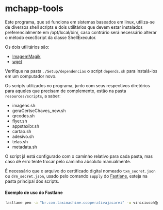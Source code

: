 # mchapp-tools

Este programa, que só funciona em sistemas baseados em linux, utiliza-se de diversos shell scripts e dois utilitários que devem estar instalados preferencialmente em /opt/local/bin/, caso contrário será necessário alterar o método execScript da classe ShellExecutor.

Os dois utilitários são:
- [ImagemMagik](https://www.imagemagick.org/script/index.php)
- [wget](https://www.gnu.org/software/wget/)

Verifique na pasta `./Setup/dependencias` o script `depends.sh` para instalá-los em um computador novo.

Os scripts utilizados no programa, junto com seus respectivos diretórios para aqueles que precisam de complemento, estão na pasta `resources/scripts`, a saber:

- imagens.sh
- geraCertseChaves_new.sh
- qrcodes.sh
- flyer.sh
- appstaxibr.sh
- cartao.sh
- adesivo.sh 
- telas.sh 
- metadata.sh

O script já está configurado com o caminho relativo para cada pasta, mas caso dê erro tente trocar pelo caminho absoluto manualmente.

É necessário que o arquivo do certificado digital nomeado `txm_secret.json` ou `drm_secret.json`, usado pelo comando `supply` do [Fastlane](https://fastlane.tools), esteja na pasta principal dos scripts.  

#### Exemplo de uso do Fastlane

```sh
fastlane pem -a "br.com.taximachine.cooperativajacarei" -u viniciusoh@gaudium.com.br -p "CooperativaJacarei123" -o "/Users/horacio73/ProjetosAndamento/Proj451-TXM-CooperativaJacarei/Miscelâneas/Segurança/CertJacareiAPNSDistribution.pem"
```
